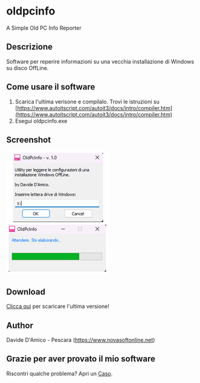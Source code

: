 # oldpcinfo
A Simple Old PC Info Reporter

## Descrizione
Software per reperire informazioni su una vecchia installazione di Windows su disco OffLine.

## Come usare il software
1. Scarica l'ultima verisone e compilalo. Trovi le istruzioni su [https://www.autoitscript.com/autoit3/docs/intro/compiler.htm](https://www.autoitscript.com/autoit3/docs/intro/compiler.htm)
2. Esegui oldpcinfo.exe

## Screenshot
![oldpcinfo](screenshot.png)

## Download
[Clicca qui](https://github.com/davide-damico/oldpcinfo/releases/latest) per scaricare l'ultima versione!

## Author
Davide D'Amico - Pescara (https://www.novasoftonline.net)

## Grazie per aver provato il mio software
Riscontri qualche problema? Apri un [Caso](https://github.com/davide-damico/oldpcinfo/issues).  
